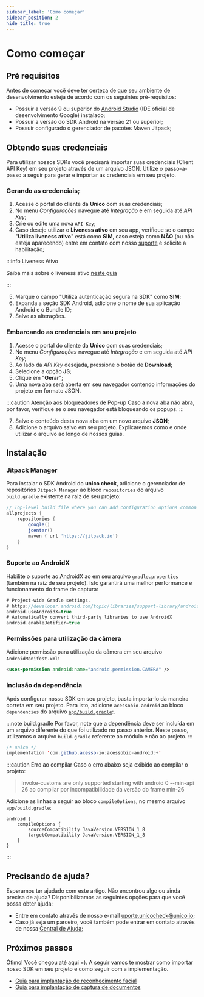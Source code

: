 ```yaml
---
sidebar_label: 'Como começar'
sidebar_position: 2
hide_title: true
---
```


# Como começar

## Pré requisitos

Antes de começar você deve ter certeza de que seu ambiente de desenvolvimento esteja de acordo com os seguintes pré-requisitos:

- Possuir a versão 9 ou superior do [Android Studio](https://developer.android.com/sdk?hl=pt-br) (IDE oficial de desenvolvimento Google) instalado;
- Possuir a versão do SDK Android na versão 21 ou superior;
- Possuir configurado o gerenciador de pacotes Maven Jitpack;

## Obtendo suas credenciais

Para utilizar nossos SDKs você precisará importar suas credenciais (Client API Key) em seu projeto através de um arquivo JSON. Utilize o passo-a-passo a seguir para gerar e importar as credenciais em seu projeto.

### Gerando as credenciais;

1. Acesse o portal do cliente da **Unico** com suas credenciais;
2. No menu *Configurações* navegue até *Integração* e em seguida até *API Key*;
3. Crie ou edite uma nova `API Key`;
4. Caso deseje utilizar o **Liveness ativo** em seu app, verifique se o campo "**Utiliza liveness ativo**" está como **SIM**, caso esteja como **NÃO** (ou não esteja aparecendo) entre em contato com nosso [suporte](mailto:suporte.unicocheck@unico.io) e solicite a habilitação;

:::info Liveness Ativo

Saiba mais sobre o liveness ativo [neste guia](#)

:::

5. Marque o campo "Utiliza autenticação segura na SDK" como **SIM**;
6. Expanda a seção SDK Android, adicione o nome de sua aplicação Android e o Bundle ID;
7. Salve as alterações.

### Embarcando as credenciais em seu projeto

1. Acesse o portal do cliente da **Unico** com suas credenciais;
2. No menu *Configurações* navegue até *Integração* e em seguida até *API Key*;
3. Ao lado da *API Key* desejada, pressione o botão de **Download**;
4. Selecione a opção **JS**;
5. Clique em "**Gerar**";
6. Uma nova aba será aberta em seu navegador contendo informações do projeto em formato JSON.

:::caution Atenção aos bloqueadores de Pop-up
Caso a nova aba não abra, por favor, verifique se o seu navegador está bloqueando os popups.
:::

7. Salve o conteúdo desta nova aba em um novo arquivo **JSON**;
8. Adicione o arquivo salvo em seu projeto. Explicaremos como e onde utilizar o arquivo ao longo de nossos guias.


## Instalação

### Jitpack Manager

Para instalar o SDK Android do **unico check**, adicione o gerenciador de repositórios `Jitpack Manager` ao bloco `repositories` do arquivo `build.gradle` existente na raiz de seu projeto:

```gradle title="build.gradle"
// Top-level build file where you can add configuration options common to all sub-projects/modules.
allprojects {
    repositories {
        google()
        jcenter()
        maven { url 'https://jitpack.io'}
    }
}
```

### Suporte ao AndroidX

Habilite o suporte ao AndroidX ao em seu arquivo `gradle.properties` (também na raiz de seu projeto). Isto garantirá uma melhor performance e funcionamento do frame de captura:

```gradle title="gradle.properties"
# Project-wide Gradle settings.
# https://developer.android.com/topic/libraries/support-library/androidx-rn
android.useAndroidX=true
# Automatically convert third-party libraries to use AndroidX
android.enableJetifier=true
```

### Permissões para utilização da câmera

Adicione permissão para utilização da câmera em seu arquivo `AndroidManifest.xml`:

```xml title="gradle.properties"
<uses-permission android:name="android.permission.CAMERA" />
```

### Inclusão da dependência

Após configurar nosso SDK em seu projeto, basta importa-lo da maneira correta em seu projeto. Para isto, adicione `acessobio-android` ao bloco `dependencies` do arquivo [`app/build.gradle`](https://developer.android.com/studio/build/dependencies):.

:::note build.gradle 
Por favor, note que a dependência deve ser incluída em um arquivo diferente do que foi utilizado no passo anterior. Neste passo, utilizamos o arquivo `build.gradle` referente ao módulo e não ao projeto.
:::

```java title="app/gradle.properties"
/* unico */
implementation 'com.github.acesso-io:acessobio-android:+'
```

:::caution Erro ao compilar
Caso o erro abaixo seja exibido ao compilar o projeto:

> Invoke-customs are only supported starting with android 0 --min-api 26 ao compilar por incompatibilidade da versão do frame min-26

Adicione as linhas a seguir ao bloco `compileOptions`, no mesmo arquivo `app/build.gradle`:

```
android {
    compileOptions {
        sourceCompatibility JavaVersion.VERSION_1_8
        targetCompatibility JavaVersion.VERSION_1_8
    }
}
```
::: 

## Precisando de ajuda?

Esperamos ter ajudado com este artigo. Não encontrou algo ou ainda precisa de ajuda? Disponibilizamos as seguintes opções para que você possa obter ajuda:

- Entre em contato através de nosso e-mail [uporte.unicocheck@unico.io](mailto:uporte.unicocheck@unico.io);
- Caso já seja um parceiro, você também pode entrar em contato através de nossa [Central de Ajuda](https://ajuda.unico.io/hc/pt-br/categories/360002344171);

## Próximos passos

Ótimo! Você chegou até aqui =). A seguir vamos te mostrar como importar nosso SDK em seu projeto e como seguir com a implementação.

- [Guia para implantação de reconhecimento facial](fluxos/reconhecimento-facial)
- [Guia para implantação de captura de documentos](fluxos/captura-documentos)
<!-- - [API Reference do SDK](API) -->

